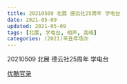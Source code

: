 ```yaml
---
title: 20210509 北展 德云社25周年 学电台
date: 2021-05-09
updated: 2021-05-09
tags: [北展, 学电台, 相声, 高峰] 
categories: (2021)辛丑年场次 
---
```

20210509 北展 德云社25周年 学电台

[优酷官录](https://v.youku.com/v_show/id_XNTE1ODM2NDA1Ng==.html)

